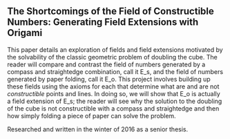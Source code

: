 ## The Shortcomings of the Field of Constructible Numbers: Generating Field Extensions with Origami

This paper details an exploration of fields and field extensions motivated by the solvability of the classic geometric problem of doubling the cube. The reader will compare and contrast the field of numbers generated by a compass and straightedge combination, call it E_s, and the field of numbers generated by paper folding, call it E_o. This project involves building up these fields using the axioms for each that determine what are and are not _constructible_ points and lines. In doing so, we will show that E_o is actually a field extension of E_s; the reader will see why the solution to the doubling of the cube is not constructible with a compass and straightedge and then how simply folding a piece of paper can solve the problem.

Researched and written in the winter of 2016 as a senior thesis.

